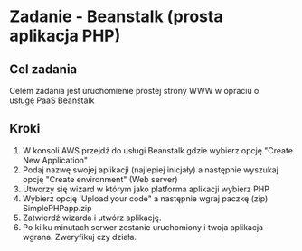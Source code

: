 # Zadanie - Beanstalk (prosta aplikacja PHP) #

## Cel zadania ##
Celem zadania jest uruchomienie prostej strony WWW w opraciu o usługę PaaS Beanstalk

## Kroki ##
1. W konsoli AWS przejdź do usługi Beanstalk gdzie wybierz opcję "Create New Application"
2. Podaj nazwę swojej aplikacji (najlepiej inicjały) a następnie wyszukaj opcję "Create environment" (Web server)
3. Utworzy się wizard w którym jako platforma aplikacji wybierz PHP
4. Wybierz opcję 'Upload your code" a następnie wgraj paczkę (zip) SimplePHPapp.zip
5. Zatwierdź wizarda i utwórz aplikację.
6. Po kilku minutach serwer zostanie uruchomiony i twoja aplikacja wgrana. Zweryfikuj czy działa.

